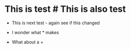 # This is test # This is also test
- This is next test - again see if this changed
* I wonder what * makes
+ What about a +

